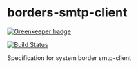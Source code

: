 # borders-smtp-client

[![Greenkeeper badge](https://badges.greenkeeper.io/actano/borders-smtp-client.svg)](https://greenkeeper.io/)

[![Build Status](https://travis-ci.org/actano/borders-smtp-client.svg?branch=master)](https://travis-ci.org/actano/borders-smtp-client)

Specification for system border smtp-client
